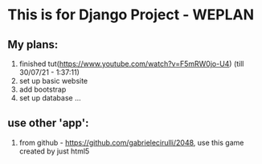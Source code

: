 # This is for Django Project - WEPLAN

## My plans:
1. finished tut(https://www.youtube.com/watch?v=F5mRW0jo-U4)
(till 30/07/21 - 1:37:11)
2. set up basic website
3. add bootstrap
4. set up database
...



## use other 'app':
1. from github - https://github.com/gabrielecirulli/2048, use this game created by just html5